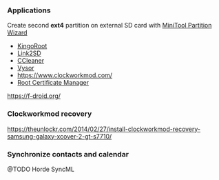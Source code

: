 ### Applications

Create second **ext4** partition on external SD card with
[MiniTool Partition Wizard](https://www.partitionwizard.com/free-partition-manager.html)

- [KingoRoot](https://root-apk.kingoapp.com/)
- [Link2SD](https://play.google.com/store/apps/details?id=com.buak.Link2SD)
- [CCleaner](https://play.google.com/store/apps/details?id=com.piriform.ccleaner)
- [Vysor](https://chrome.google.com/webstore/detail/vysor/gidgenkbbabolejbgbpnhbimgjbffefm)
- https://www.clockworkmod.com/
- [Root Certificate Manager](https://play.google.com/store/apps/details?id=net.jolivier.cert.Importer)

https://f-droid.org/

### Clockworkmod recovery

https://theunlockr.com/2014/02/27/install-clockworkmod-recovery-samsung-galaxy-xcover-2-gt-s7710/

### Synchronize contacts and calendar

@TODO Horde SyncML
